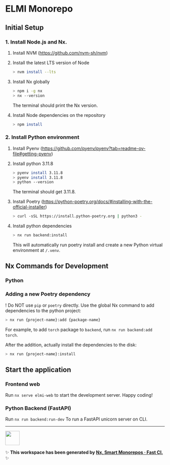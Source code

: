 # ELMI Monorepo


## Initial Setup
### 1. Install Node.js and Nx.
1. Install NVM (https://github.com/nvm-sh/nvm)

2. Install the latest LTS version of Node
    ```sh
    > nvm install --lts
    ```

3. Install Nx globally
    ```sh
    > npm i -g nx
    > nx --version
    ```
    The terminal should print the Nx version.

4. Install Node dependencies on the repository
    ```sh
    > npm install
    ```



### 2. Install Python environment
1. Install Pyenv (https://github.com/pyenv/pyenv?tab=readme-ov-file#getting-pyenv)

2. Install python 3.11.8
    ```sh
    > pyenv install 3.11.8
    > pyenv install 3.11.8
    > python --version
    ```
    The terminal should get 3.11.8.

3. Install Poetry (https://python-poetry.org/docs/#installing-with-the-official-installer)
    ```sh
    > curl -sSL https://install.python-poetry.org | python3 -
    ```

4. Install python dependencies
    ```sh
    > nx run backend:install
    ```
    This will automatically run poetry install and create a new Python virtual environment at `/.venv`.

## Nx Commands for Development

### Python
### Adding a new Poetry dependency
! Do NOT use `pip` or `poetry` directly.
Use the global Nx command to add dependencies to the python project:
```sh
> nx run {project-name}:add {package-name}
```

For example, to add `torch` package to `backend`, run `nx run backend:add torch`.

After the addition, actually install the dependencies to the disk:

```sh
> nx run {project-name}:install
```


## Start the application

### Frontend web
Run `nx serve elmi-web` to start the development server. Happy coding!

### Python Backend (FastAPI)
Run `nx run backend:run-dev` To run a FastAPI unicorn server on CLI.



---

<a alt="Nx logo" href="https://nx.dev" target="_blank" rel="noreferrer"><img src="https://raw.githubusercontent.com/nrwl/nx/master/images/nx-logo.png" width="45"></a>

✨ **This workspace has been generated by [Nx, Smart Monorepos · Fast CI.](https://nx.dev)** ✨
